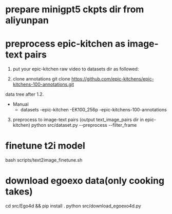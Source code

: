 # prepare minigpt5 ckpts dir from aliyunpan

# preprocess epic-kitchen as image-text pairs

1. put your epic-kitchen raw video to datasets dir as followed:

2. clone annotations 
git clone https://github.com/epic-kitchens/epic-kitchens-100-annotations.git

data tree after 1.2.
- Manual
    - datasets
        -epic-kitchen
            -EK100_256p
            -epic-kitchens-100-annotations

3. preprocess to image-text pairs (output text_image_pairs dir in epic-kitchen)
python src/dataset.py --preprocess --filter_frame

# finetune t2i model
bash scripts/text2image_finetune.sh

# download egoexo data(only cooking takes)
cd src/Ego4d && pip install .
python src/download_egoexo4d.py
